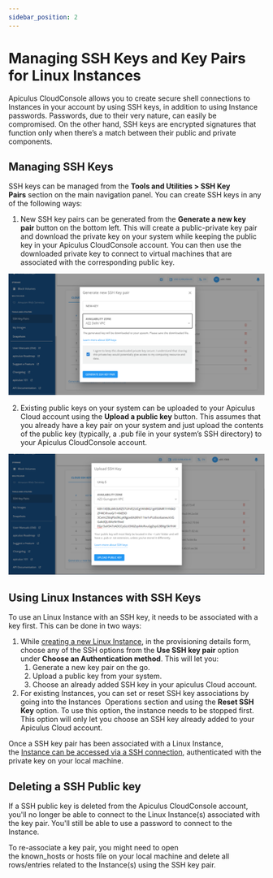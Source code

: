 ```yaml
---
sidebar_position: 2
---
```

# Managing SSH Keys and Key Pairs for Linux Instances

Apiculus CloudConsole allows you to create secure shell connections to Instances in your account by using SSH keys, in addition to using Instance passwords. Passwords, due to their very nature, can easily be compromised. On the other hand, SSH keys are encrypted signatures that function only when there’s a match between their public and private components.
## Managing SSH Keys

SSH keys can be managed from the **Tools and Utilities > SSH Key Pairs** section on the main navigation panel. You can create SSH keys in any of the following ways:

1. New SSH key pairs can be generated from the **Generate a new key pair** button on the bottom left. This will create a public-private key pair and download the private key on your system while keeping the public key in your Apiculus CloudConsole account. You can then use the downloaded private key to connect to virtual machines that are associated with the corresponding public key.

![SSH Keys and Key Pairs for Linux Instances](img/SSHKeysandKeyPairs1.png)

2. Existing public keys on your system can be uploaded to your Apiculus Cloud account using the **Upload a public key** button. This assumes that you already have a key pair on your system and just upload the contents of the public key (typically, a .pub file in your system’s SSH directory) to your Apiculus CloudConsole account.

![SSH Keys and Key Pairs for Linux Instances](img/SSHKeysandKeyPairs2.png)

## Using Linux Instances with SSH Keys

To use an Linux Instance with an SSH key, it needs to be associated with a key first. This can be done in two ways:

1. While [creating a new Linux Instance](/docs/subscribers/compute/linuxinstances/creatinglinuxinstances), in the provisioning details form, choose any of the SSH options from the **Use SSH key pair** option under **Choose an Authentication method**. This will let you:
    1. Generate a new key pair on the go.
    2. Upload a public key from your system.
    3. Choose an already added SSH key in your apiculus Cloud account.
2. For existing Instances, you can set or reset SSH key associations by going into the Instances  Operations section and using the **Reset SSH Key** option. To use this option, the instance needs to be stopped first. This option will only let you choose an SSH key already added to your Apiculus Cloud account.

Once a SSH key pair has been associated with a Linux Instance, the [Instance can be accessed via a SSH connection](/docs/Subscribers/Compute/LinuxInstances/ConnectingtoaLinuxInstance), authenticated with the private key on your local machine.

## Deleting a SSH Public key

If a SSH public key is deleted from the Apiculus CloudConsole account, you'll no longer be able to connect to the Linux Instance(s) associated with the key pair. You'll still be able to use a password to connect to the Instance.

To re-associate a key pair, you might need to open the known_hosts or hosts file on your local machine and delete all rows/entries related to the Instance(s) using the SSH key pair.